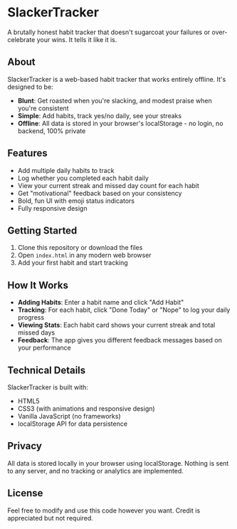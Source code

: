 # SlackerTracker

A brutally honest habit tracker that doesn't sugarcoat your failures or over-celebrate your wins. It tells it like it is.

## About

SlackerTracker is a web-based habit tracker that works entirely offline. It's designed to be:

- **Blunt**: Get roasted when you're slacking, and modest praise when you're consistent
- **Simple**: Add habits, track yes/no daily, see your streaks
- **Offline**: All data is stored in your browser's localStorage - no login, no backend, 100% private

## Features

- Add multiple daily habits to track
- Log whether you completed each habit daily
- View your current streak and missed day count for each habit
- Get "motivational" feedback based on your consistency
- Bold, fun UI with emoji status indicators
- Fully responsive design

## Getting Started

1. Clone this repository or download the files
2. Open `index.html` in any modern web browser
3. Add your first habit and start tracking

## How It Works

- **Adding Habits**: Enter a habit name and click "Add Habit"
- **Tracking**: For each habit, click "Done Today" or "Nope" to log your daily progress
- **Viewing Stats**: Each habit card shows your current streak and total missed days
- **Feedback**: The app gives you different feedback messages based on your performance

## Technical Details

SlackerTracker is built with:
- HTML5
- CSS3 (with animations and responsive design)
- Vanilla JavaScript (no frameworks)
- localStorage API for data persistence

## Privacy

All data is stored locally in your browser using localStorage. Nothing is sent to any server, and no tracking or analytics are implemented.

## License

Feel free to modify and use this code however you want. Credit is appreciated but not required. 